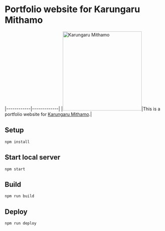 # Portfolio website for Karungaru Mithamo

|------------|-------------|
|<img src="https://github.com/mithamovictor/portfolio_site/blob/master/public/img/vic.png" width="250" alt="Karungaru Mithamo" text/>|This is a portfolio website for [Karungaru Mithamo](https://mithamovictor.github.io).|

## Setup

```
npm install
```

## Start local server

```
npm start
```

## Build

```
npm run build
```

## Deploy

```
npm run deploy
```
